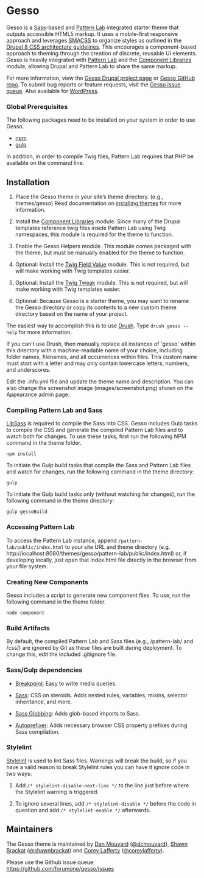 # Gesso

Gesso is a [Sass](http://sass-lang.com/)-based and [Pattern Lab](https://patternlab.io) integrated starter theme that outputs
accessible HTML5 markup. It uses a mobile-first responsive approach and
leverages [SMACSS](https://smacss.com/) to organize styles as outlined in the
[Drupal 8 CSS architecture guidelines](https://www.drupal.org/node/1887918).
This encourages a component-based approach to theming through the creation of
discrete, reusable UI elements. Gesso is heavily integrated with
[Pattern Lab](http://patternlab.io/) and the
[Component Libraries](https://www.drupal.org/project/components) module,
allowing Drupal and Pattern Lab to share the same markup.

For more information, view the
[Gesso Drupal project page](https://drupal.org/project/gesso/) or
[Gesso GitHub repo](https://github.com/forumone/gesso).
To submit bug reports or feature requests, visit the
[Gesso issue queue](https://github.com/forumone/gesso/issues).
Also available for [WordPress](https://github/forumone/gesso-wp).

### Global Prerequisites
The following packages need to be installed on your system in order to use
Gesso.

- [npm](https://www.npmjs.com/get-npm)
- [gulp](https://gulpjs.com/docs/en/getting-started/quick-start)

In addition, in order to compile Twig files, Pattern Lab requires that PHP be available on the command line.

## Installation

1. Place the Gesso theme in your site’s theme directory. (e.g.,
themes/gesso) Read documentation on
[installing themes](https://drupal.org/getting-started/install-contrib/themes)
for more information.

2. Install the
[Component Libraries](https://www.drupal.org/project/components) module.
Since many of the Drupal templates reference twig files inside Pattern Lab using
Twig namespaces, this module is required for the theme to function.

3. Enable the Gesso Helpers module. This module comes packaged with the theme,
but must be manually enabled for the theme to function.

4. Optional: Install the
[Twig Field Value](https://www.drupal.org/project/twig_field_value) module.
This is not required, but will make working with Twig templates easier.

5. Optional: Install the
[Twig Tweak](https://www.drupal.org/project/twig_tweak) module.
This is not required, but will make working with Twig templates easier.

6. Optional: Because Gesso is a starter theme, you may want to rename the
Gesso directory or copy its contents to a new custom theme directory based on
the name of your project.

The easiest way to accomplish this is to use
[Drush](https://github.com/drush-ops/drush).
Type `drush gesso --help` for more information.

If you can’t use Drush, then manually replace all instances of 'gesso'
within this directory with a machine-readable name of your choice, including
folder names, filenames, and all occurrences within files. This custom name must
start with a letter and may only contain lowercase letters, numbers, and
underscores.

Edit the .info.yml file and update the theme name and description. You can also
change the screenshot image (images/screenshot.png) shown on the Appearance
admin page.


### Compiling Pattern Lab and Sass

[LibSass](http://sass-lang.com/libsass) is required to compile the Sass into
CSS. Gesso includes Gulp tasks to compile the CSS and generate the compiled
Pattern Lab files and to watch both for changes. To use these tasks, first run
the following NPM command in the theme folder.

```
npm install
```

To initiate the Gulp build tasks that compile the Sass and Pattern Lab files and watch for changes, run the following command in the theme directory:

```
gulp
```

To initiate the Gulp build tasks only (without watching for changes), run the following command in the theme directory:

```
gulp gessoBuild
```


### Accessing Pattern Lab

To access the Pattern Lab instance, append `/pattern-lab/public/index.html` to your site URL and theme directory (e.g. http://localhost:8080/themes/gesso/pattern-lab/public/index.html) or, if developing locally,  just open that index.html file directly in the browser from your file system.


### Creating New Components

Gesso includes a script to generate new component files. To use, run the
following command in the theme folder.

```
node component
```


### Build Artifacts

By default, the compiled Pattern Lab and Sass files (e.g., /pattern-lab/
and /css/) are ignored by Git as these files are built during deployment.
To change this, edit the included .gitignore file.


### Sass/Gulp dependencies

* [Breakpoint](http://breakpoint-sass.com): Easy to write media queries.

* [Sass](http://sass-lang.com): CSS on steroids. Adds nested rules, variables,
mixins, selector inheritance, and more.

* [Sass Globbing](https://github.com/mikevercoelen/gulp-sass-glob): Adds
glob-based imports to Sass.

* [Autoprefixer](https://github.com/postcss/autoprefixer): Adds necessary
browser CSS property prefixes during Sass compilation.


### Stylelint

[Stylelint](https://stylelint.io/) is used to lint Sass files. Warnings will
break the build, so if you have a valid reason to break Stylelint rules you can
have it ignore code in two ways:

1. Add `/* stylelint-disable-next-line */` to the line just before where the
Stylelint warning is triggered.

2. To ignore several lines, add `/* stylelint-disable */` before the code in
question and add `/* stylelint-enable */` afterwards.


## Maintainers

The Gesso theme is maintained by [Dan Mouyard](https://drupal.org/u/dcmouyard)
([@dcmouyard](http://twitter.com/dcmouyard)),
[Shawn Brackat](https://drupal.org/u/bkny_139)
([@shawnbrackat](http://twitter.com/shawnbrackat)) and
[Corey Lafferty](https://drupal.org/u/clafferty)
([@coreylafferty](http://twitter.com/coreylafferty)).

Please use the Github issue queue: https://github.com/forumone/gesso/issues
